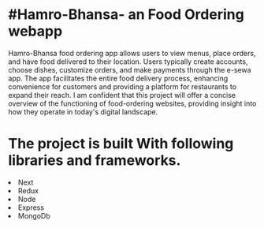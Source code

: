<h1>#Hamro-Bhansa- an Food Ordering webapp</h1>

Hamro-Bhansa food ordering app allows users to view menus, place orders, and have food delivered to their location. Users typically create accounts, choose dishes, customize orders, and make payments through the e-sewa app. The app facilitates the entire food delivery process, enhancing convenience for customers and providing a platform for restaurants to expand their reach. I am confident that this project will offer a concise overview of the functioning of food-ordering websites, providing insight into how they operate in today's digital landscape.

<h1>The project is built With following libraries and frameworks.</h1>
<li>Next</li>
<li>Redux</li>
<li>Node</li>
<li>Express</li>
<li>MongoDb</li>
